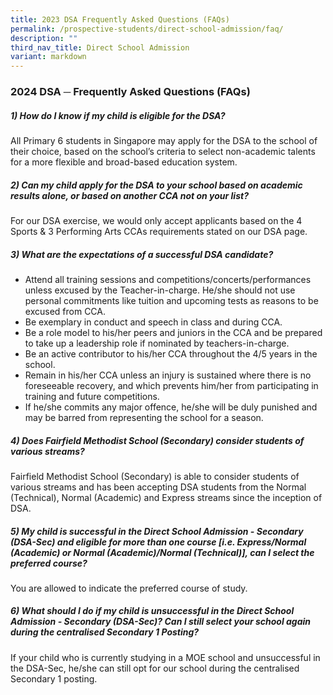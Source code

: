 ```yaml
---
title: 2023 DSA Frequently Asked Questions (FAQs)
permalink: /prospective-students/direct-school-admission/faq/
description: ""
third_nav_title: Direct School Admission
variant: markdown
---
```

### 2024 DSA ─ Frequently Asked Questions (FAQs)

  

##### 1) How do I know if my child is eligible for the DSA?

All Primary 6 students in Singapore may apply for the DSA to the school of their choice, based on the school’s criteria to select non-academic talents for a more flexible and broad-based education system.

  

##### 2) Can my child apply for the DSA to your school based on academic results alone, or based on another CCA not on your list?

For our DSA exercise, we would only accept applicants based on the 4 Sports & 3 Performing Arts CCAs requirements stated on our DSA page.

  

##### 3) What are the expectations of a successful DSA candidate?

*   Attend all training sessions and competitions/concerts/performances unless excused by the Teacher-in-charge. He/she should not use personal commitments like tuition and upcoming tests as reasons to be excused from CCA.
*   Be exemplary in conduct and speech in class and during CCA.
*   Be a role model to his/her peers and juniors in the CCA and be prepared to take up a leadership role if nominated by teachers-in-charge.
*   Be an active contributor to his/her CCA throughout the 4/5 years in the school.
*   Remain in his/her CCA unless an injury is sustained where there is no foreseeable recovery, and which prevents him/her from participating in training and future competitions.
*   If he/she commits any major offence, he/she will be duly punished and may be barred from representing the school for a season.

  

##### 4) Does Fairfield Methodist School (Secondary) consider students of various streams?

Fairfield Methodist School (Secondary) is able to consider students of various streams and has been accepting DSA students from the Normal (Technical), Normal (Academic) and Express streams since the inception of DSA.  

  

##### 5) My child is successful in the Direct School Admission - Secondary (DSA-Sec) and eligible for more than one course \[i.e. Express/Normal (Academic) or Normal (Academic)/Normal (Technical)\], can I select the preferred course?

You are allowed to indicate the preferred course of study.

  

##### 6) What should I do if my child is unsuccessful in the Direct School Admission - Secondary (DSA-Sec)? Can I still select your school again during the centralised Secondary 1 Posting?

If your child who is currently studying in a MOE school and unsuccessful in the DSA-Sec, he/she can still opt for our school during the centralised Secondary 1 posting.